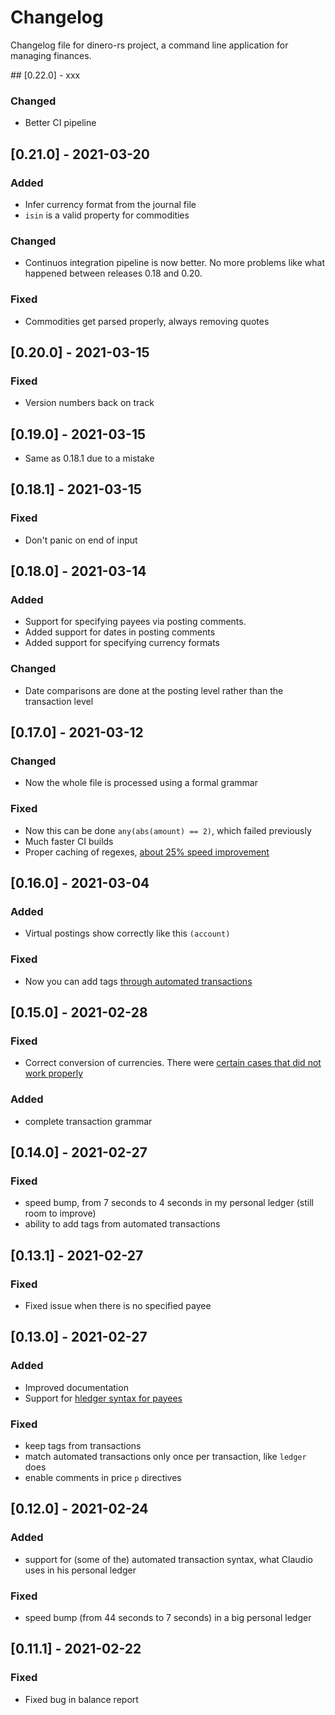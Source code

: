 # Changelog
Changelog file for dinero-rs project, a command line application for managing finances.

## [0.22.0] - xxx
### Changed
- Better CI pipeline
## [0.21.0] - 2021-03-20
### Added
- Infer currency format from the journal file
- ```isin``` is a valid property for commodities
### Changed
- Continuos integration pipeline is now better. No more problems like what happened between releases 0.18 and 0.20.
### Fixed
- Commodities get parsed properly, always removing quotes
## [0.20.0] - 2021-03-15
### Fixed
- Version numbers back on track
## [0.19.0] - 2021-03-15
- Same as 0.18.1 due to a mistake
## [0.18.1] - 2021-03-15
### Fixed
- Don't panic on end of input
## [0.18.0] - 2021-03-14
### Added
- Support for specifying payees via posting comments.
- Added support for dates in posting comments
- Added support for specifying currency formats
### Changed
- Date comparisons are done at the posting level rather than the transaction level
## [0.17.0] - 2021-03-12
### Changed
- Now the whole file is processed using a formal grammar

### Fixed
- Now this can be done ```any(abs(amount) == 2)```, which failed previously
- Much faster CI builds
- Proper caching of regexes, [about 25% speed improvement](https://github.com/frosklis/dinero-rs/issues/40)

## [0.16.0] - 2021-03-04
### Added
- Virtual postings show correctly like this ```(account)```
### Fixed 
- Now you can add tags [through automated transactions](https://github.com/frosklis/dinero-rs/issues/49)
## [0.15.0] - 2021-02-28
### Fixed
- Correct conversion of currencies. There were [certain cases that did not work properly](https://github.com/frosklis/dinero-rs/issues/37)
### Added
- complete transaction grammar
## [0.14.0] - 2021-02-27
### Fixed
- speed bump, from 7 seconds to 4 seconds in my personal ledger (still room to improve)
- ability to add tags from automated transactions
## [0.13.1] - 2021-02-27 
### Fixed
- Fixed issue when there is no specified payee
## [0.13.0] - 2021-02-27 
### Added
- Improved documentation
- Support for [hledger syntax for payees](https://github.com/frosklis/dinero-rs/issues/37)
### Fixed
- keep tags from transactions
- match automated transactions only once per transaction, like ```ledger``` does
- enable comments in price ```p``` directives
## [0.12.0] - 2021-02-24
### Added
- support for (some of the) automated transaction syntax, what Claudio uses in his personal ledger
### Fixed
- speed bump (from 44 seconds to 7 seconds) in a big personal ledger

## [0.11.1] - 2021-02-22
### Fixed
- Fixed bug in balance report
